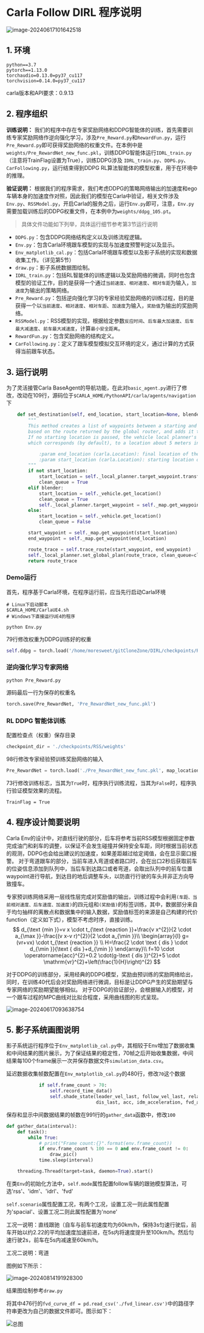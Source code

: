 # Carla Follow DIRL 程序说明

![image-20240617101642518](./imgs/image-20240617101642518.png)

## 1. 环境
```shell
python==3.7
pytorch==1.13.0
torchaudio=0.13.0=py37_cu117
torchvision=0.14.0=py37_cu117
```
carla版本和API要求：0.9.13
## 2. 程序组织
**训练说明：**
我们的程序中存在专家奖励网络和DDPG智能体的训练，首先需要训练专家奖励网络作逆向强化学习，涉及`Pre_Reward.py`和`RewardFun.py`，运行`Pre_Reward.py`即可获得奖励网络的权重文件。在本例中是`weights/Pre_RewardNet_new_func.pkl`，训练DDPG智能体运行`IDRL_train.py`（注意将TrainFlag设置为True），训练DDPG涉及 `IDRL_train.py`、`DDPG.py`、`CarFollowing.py`，运行结束得到DDPG RL算法智能体的模型权重，用于在环境中的推理。

**验证说明：**
根据我们的程序需求，我们考虑DDPG的策略网络输出的加速度和ego车辆本身的加速度作对照，因此我们的模型在Carla中验证，相关文件涉及`Env.py`、`RSSModel.py`，开启Carla的服务之后，运行`Env.py`即可，注意，`Env.py`需要加载训练后的DDPG权重文件，在本例中为`weights/ddpg_105.pt`。
> 具体文件功能如下列举，具体运行细节参考第3节运行说明
- `DDPG.py`：包含DDPG网络结构定义以及训练流程逻辑。
- `Env.py`：包含Carla环境跟车模型的实现与加速度预警判定以及显示。
- `Env_matplotlib_cal.py`：包括Carla环境跟车模型以及影子系统的实现和数据收集工作。（详见第5节）
- `draw.py`：影子系统数据图绘制。
- `IDRL_train.py`：包括RL智能体的训练逻辑以及奖励网络的微调，同时也包含模型的验证工作，目的是获得一个通过`当前速度`、`相对速度`、`相对车距`为输入，`加速度`为输出的策略网络。
- `Pre_Reward.py`：包括逆向强化学习的专家经验奖励网络的训练过程，目的是获得一个以`当前速度`、`相对速度`、`相对车距`、`加速度`为输入，`奖励值`为输出的奖励网络。
- `RSSModel.py`：RSS模型的实现，根据给定参数`反应时间`、`后车最大加速度`、`后车最大减速度`、`前车最大减速度`，计算`最小安全距离`。
- `RewardFun.py`：包含奖励网络的结构定义。
- `CarFollowing.py`：定义了跟车模型模拟交互环境的定义，通过计算的方式获得当前跟车状态。
## 3. 运行说明
为了灵活接管Carla BaseAgent的导航功能，在此对`basic_agent.py`进行了修改，改动在109行，源码位于`$CARLA_HOME/PythonAPI/carla/agents/navigation`下
```python
    def set_destination(self, end_location, start_location=None, blender=False):
        """
        This method creates a list of waypoints between a starting and ending location,
        based on the route returned by the global router, and adds it to the local planner.
        If no starting location is passed, the vehicle local planner's target location is chosen,
        which corresponds (by default), to a location about 5 meters in front of the vehicle.

            :param end_location (carla.Location): final location of the route
            :param start_location (carla.Location): starting location of the route
        """
        if not start_location:
            start_location = self._local_planner.target_waypoint.transform.location
            clean_queue = True
        elif blender:
            start_location = self._vehicle.get_location()
            clean_queue = True
            self._local_planner.target_waypoint = self._map.get_waypoint(self._vehicle.get_location())
        else:
            start_location = self._vehicle.get_location()
            clean_queue = False

        start_waypoint = self._map.get_waypoint(start_location)
        end_waypoint = self._map.get_waypoint(end_location)

        route_trace = self.trace_route(start_waypoint, end_waypoint)
        self._local_planner.set_global_plan(route_trace, clean_queue=clean_queue)
        return route_trace
```
### Demo运行
首先，程序基于Carla环境，在程序运行前，应当先行启动Carla环境
```shell
# Linux下启动脚本
$CARLA_HOME/CarlaUE4.sh
# Windows下直接运行UE4的程序
```
```shell
python Env.py
```
79行修改权重为DDPG训练好的权重
```python
self.ddpg = torch.load('/home/moresweet/gitCloneZone/DIRL/checkpoints/RSS/weights/ddpg_105.pt')
```

### 逆向强化学习专家网络
```shell
python Pre_Reward.py
```
源码最后一行为保存的权重名
```python
torch.save(Pre_RewardNet, 'Pre_RewardNet_new_func.pkl')
```

### RL DDPG 智能体训练
配置检查点（权重）保存目录
```python
checkpoint_dir = './checkpoints/RSS/weights'
```
98行修改专家经验预训练奖励网络的输入
```python
Pre_RewardNet = torch.load('./Pre_RewardNet_new_func.pkl', map_location=device)
```
73行修改训练标志，当其为`True`时，程序执行训练流程，当其为`False`时，程序执行验证模型效果的流程。
```shell
TrainFlag = True
```
## 4. 程序设计简要说明
Carla Env的设计中，对直线行驶的部分，后车将参考当前RSS模型根据固定参数完成油门和刹车的调整，以保证不会发生碰撞并保持安全车距，同时根据当前状态的观测，DDPG也会给出建议的加速度，如果差距越过给定阈值，会在显示窗口报警。
对于弯道跟车的部分，当前车进入弯道或者路口时，会在出口2秒后获取前车的位姿信息添加到队列中，当后车到达路口或者弯道，会取出队列中的前车位置waypoint进行导航，到达目的地后调整车头，以防直行行驶的车头并非正方向导致撞车。

专家预训练网络采用一层线性层完成对奖励值的输出，训练过程中会利用`(车距、当前相对速度、后车速度、加速度)`的四元组和`(奖励值)`的标签训练，其中，数据部分来自于均匀抽样的离散点和数据集中的输入数据，奖励值标签的来源是自己构建的代价function（定义如下式），模型不考虑时序，直接训练。
$$
d_{\text {min }}=v x \cdot t_{\text {reaction }}+\frac{v x^{2}}{2 \cdot a_{\max }}-\frac{(v x-v r)^{2}}{2 \cdot a_{\min }}\\
\begin{array}{l}
g=(vr+vx) \cdot t_{\text {reaction }} \\
H=\frac{2 \cdot \text { dis } \cdot d_{\min }}{\text { dis }+d_{\min }}
\end{array}\\
f=10 \cdot \operatorname{acc}^{2}+0.2 \cdot(g-\text { dis })^{2}+5 \cdot \mathrm{vr}^{2}+\left(\frac{1}{H}\right)^{2}
$$


对于DDPG的训练部分，采用经典的DDPG模型，奖励由预训练的奖励网络给出，同时，在训练40代后会对奖励网络进行微调，目标是让DDPG产生的奖励期望与专家网络的奖励期望能够相似。
对于DDPG的验证部分，会根据输入的模型，对一个跟车过程的MPC曲线对比拟合程度，采用曲线图的形式呈现。

![image-20240617093638754](./imgs/image-20240617093638754.png)

## 5. 影子系统画图说明

影子系统运行程序位于`Env_matplotlib_cal.py`中，其相较于Env增加了数据收集和中间结果的图片展示，为了保证结果的稳定性，70帧之后开始收集数据，中间结果每100个frame展示一次并保存数据文件`simulation_data.csv`。

延迟数据收集帧数配置在`Env_matplotlib_cal.py`的480行，修改`70`这个数据

```python
            if self.frame_count > 70:
                self.record_time_data()
                self.shade_state(leader_vel_last, follow_vel_last, relative_vel, leader_pos_last, follow_pos_last,
                                 dis_last, acc, idm_acceleration, fvd_acceleration, action, rss_mpc_acceleration)
```

保存和显示中间数据结果的帧数在991行的`gather_data`函数中，修改`100`

```python
def gather_data(interval):
    def task():
        while True:
            # print("Frame count:{}".format(env.frame_count))
            if env.frame_count % 100 == 0 and env.frame_count != 0:
                draw_pic()
            time.sleep(interval)

    threading.Thread(target=task, daemon=True).start()
```



在类`Env`的初始化方法中，`self.mode`属性配置follow车辆的跟驰模型算法，可选'rss'、'idm'、'idrl'、'fvd'

`self.scenario`属性配置工况，有两个工况，设置工况一则此属性配置为'spacial'、设置工况二则此属性配置为'none'

工况一说明：直线跟驰（自车与前车初速度均为60km/h，保持3s匀速行驶后，前车开始以约2.22的平均加速度加速前进，在5s内将速度提升至100km/h。然后匀速行驶2s，前车在5s内减速至60km/h。

工况二说明：弯道

图例如下所示：

![image-20240814191928300](./imgs/image-20240814191928300.png)

结果图绘制参考`draw.py`

将其中476行的`fvd_curve_df = pd.read_csv('./fvd_linear.csv')`中的路径字符串更改为自己的数据文件即可。图示如下：

![总图](./imgs/total.png)